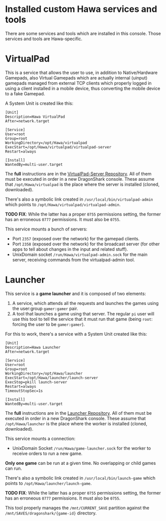 # Installed custom Hawa services and tools
There are some services and tools which are installed in this console. Those services and tools are Hawa-specific.
# VirtualPad
This is a service that allows the user to use, in addition to Native/Hardware Gamepads, also Virtual Gamepads which are actually internal (uinput) gamepads managed from external TCP clients which properly logged in using a client installed in a mobile device, thus converting the mobile device to a fake Gamepad.

A System Unit is created like this:

```
[Unit]
Description=Hawa VirtualPad
After=network.target

[Service]
User=root
Group=root
WorkingDirectory=/opt/Hawa/virtualpad
ExecStart=/opt/Hawa/virtualpad/virtualpad-server
Restart=always

[Install]
WantedBy=multi-user.target
```

The **full** instructions are in the [VirtualPad-Server Repository](https://github.com/HawaTechnologies/virtualpad-server). All of them must be executed in order in a new DragonShark console. These assume that `/opt/Hawa/virtualpad` is the place where the server is installed (cloned, downloaded).

There's also a symbolic link created in `/usr/local/bin/virtualpad-admin` which points to `/opt/Hawa/virtualpad/virtualpad-admin`.

__TODO FIX__: While the latter has a proper `0755` permissions setting, the former has an erroneous `0777` permissions. It must also be `0755`.

This service mounts a bunch of servers:
- Port `2357` (exposed over the network) for the gamepad clients.
- Port `2358` (exposed over the network) for the broadcast server (for other apps to tell about changes in the input and related stuff).
- UnixDomain socket `/run/Hawa/virtualpad-admin.sock` for the main server, receiving commands from the virtualpad-admin tool.
# Launcher
This service is a **game launcher** and it is composed of two elements:

1. A service, which attends all the requests and launches the games using the user:group `gamer:gamer` pair.
2. A tool that launches a game using that server. The regular `pi` user will use this tool to tell the service that it must run that game (being `root`: forcing the user to be `gamer:gamer`).

For this to work, there's a service with a System Unit created like this:

```
[Unit]
Description=Hawa Launcher
After=network.target

[Service]
User=root
Group=root
WorkingDirectory=/opt/Hawa/launcher
ExecStart=/opt/Hawa/launcher/launch-server
ExecStop=pkill launch-server
Restart=always
TimeoutStopSec=1s

[Install]
WantedBy=multi-user.target
```

The **full** instructions are in the [Launcher Repository](https://github.com/HawaTechnologies/launcher). All of them must be executed in order in a new DragonShark console. These assume that `/opt/Hawa/launcher` is the place where the worker is installed (cloned, downloaded).

This service mounts a connection:
- UnixDomain Socket `/run/Hawa/game-launcher.sock` for the worker to receive orders to run a new game.

**Only one game** can be run at a given time. No overlapping or child games can run.

There's also a symbolic link created in `/usr/local/bin/launch-game` which points to `/opt/Hawa/launcher/launch-game`.

__TODO FIX__: While the latter has a proper `0755` permissions setting, the former has an erroneous `0777` permissions. It must also be `0755`.

This tool properly manages the `/mnt/CURRENT_SAVE` partition against the `/mnt/SAVES/dragonshark/{game-id}` directory.